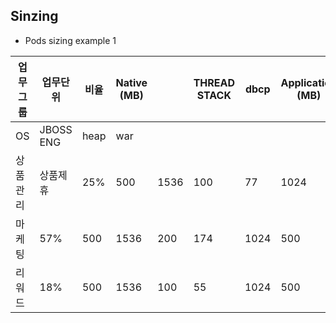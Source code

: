 ## Sinzing

- Pods sizing example 1

| 업무그룹 | 업무단위      | 비율   | Native (MB) | | THREAD STACK | dbcp | Application (MB) | 합계   | 비고   |
| ---- | --------- | ---- | ----------- | ---- | ------------ | ---- | ---------------- | ---- | ---- | 
| OS   | JBOSS ENG | heap | war         |
| 상품관리 | 상품제휴      | 25%  | 500         | 1536         | 100  | 77               | 1024 | 500  | 3737 |  |
| 마케팅  | 57%       | 500  | 1536        | 200          | 174  | 1024             | 500  | 3934 |  |
| 리워드  | 18%       | 500  | 1536        | 100          | 55   | 1024             | 500  | 3715 |  |
